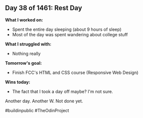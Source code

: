 ## Day 38 of 1461: Rest Day

**What I worked on:**
- Spent the entire day sleeping (about 9 hours of sleep)
- Most of the day was spent wandering about college stuff

**What I struggled with:**
- Nothing really

**Tomorrow's goal:**
- Finish FCC's HTML and CSS course (Responsive Web Design)

**Wins today:**
- The fact that I took a day off maybe? I'm not sure.

Another day. Another W. Not done yet.

#buildinpublic #TheOdinProject
